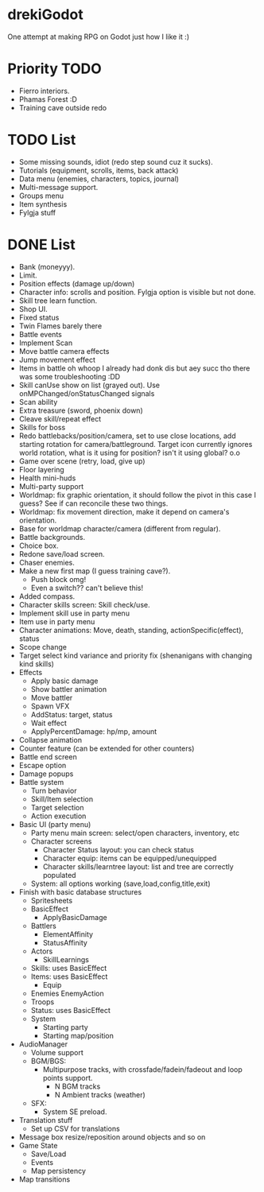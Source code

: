 # drekiGodot
One attempt at making RPG on Godot just how I like it :)

# Priority TODO
- Fierro interiors.
- Phamas Forest :D
- Training cave outside redo

# TODO List
- Some missing sounds, idiot (redo step sound cuz it sucks).
- Tutorials (equipment, scrolls, items, back attack)
- Data menu (enemies, characters, topics, journal)
- Multi-message support.
- Groups menu
- Item synthesis
- Fylgja stuff

# DONE List
- Bank (moneyyy).
- Limit.
- Position effects (damage up/down)
- Character info: scrolls and position. Fylgja option is visible but not done.
- Skill tree learn function.
- Shop UI.
- Fixed status
- Twin Flames barely there
- Battle events
- Implement Scan
- Move battle camera effects
- Jump movement effect
- Items in battle oh whoop I already had donk dis but aey succ tho there was some troubleshooting :DD
- Skill canUse show on list (grayed out). Use onMPChanged/onStatusChanged signals
- Scan ability
- Extra treasure (sword, phoenix down)
- Cleave skill/repeat effect
- Skills for boss
- Redo battlebacks/position/camera, set to use close locations, add starting rotation for camera/battleground. Target icon currently ignores world rotation, what is it using for position? isn't it using global? o.o
- Game over scene (retry, load, give up)
- Floor layering
- Health mini-huds
- Multi-party support
- Worldmap: fix graphic orientation, it should follow the pivot in this case I guess? See if can reconcile these two things.
- Worldmap: fix movement direction, make it depend on camera's orientation.
- Base for worldmap character/camera (different from regular).
- Battle backgrounds.
- Choice box. 
- Redone save/load screen.
- Chaser enemies.
- Make a new first map (I guess training cave?).
	- Push block omg!
	- Even a switch?? can't believe this!
- Added compass.
- Character skills screen: Skill check/use.
- Implement skill use in party menu
- Item use in party menu
- Character animations: Move, death, standing, actionSpecific(effect), status
- Scope change
- Target select kind variance and priority fix (shenanigans with changing kind skills)
- Effects
	- Apply basic damage
	- Show battler animation
	- Move battler
	- Spawn VFX
	- AddStatus: target, status
	- Wait effect
	- ApplyPercentDamage: hp/mp, amount
- Collapse animation
- Counter feature (can be extended for other counters)
- Battle end screen
- Escape option
- Damage popups
- Battle system
	- Turn behavior
	- Skill/Item selection
	- Target selection
	- Action execution
- Basic UI (party menu)
	- Party menu main screen: select/open characters, inventory, etc
	- Character screens
		- Character Status layout: you can check status
		- Character equip: items can be equipped/unequipped
		- Character skills/learntree layout: list and tree are correctly populated
	- System: all options working (save,load,config,title,exit)
- Finish with basic database structures
	- Spritesheets
	- BasicEffect
		- ApplyBasicDamage
	- Battlers
		- ElementAffinity
		- StatusAffinity
	- Actors
		- SkillLearnings
	- Skills: uses BasicEffect
	- Items: uses BasicEffect
		- Equip
	- Enemies
		EnemyAction
	- Troops
	- Status: uses BasicEffect
	- System
		- Starting party
		- Starting map/position
- AudioManager
	- Volume support
	- BGM/BGS:
		- Multipurpose tracks, with crossfade/fadein/fadeout and loop points support.
			- N BGM tracks
			- N Ambient tracks (weather)
	- SFX:
		- System SE preload.
- Translation stuff
	- Set up CSV for translations
- Message box resize/reposition around objects and so on
- Game State
	- Save/Load
	- Events
	- Map persistency
- Map transitions
